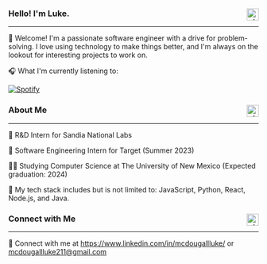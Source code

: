 ### Hello! I'm Luke. <img align="right" alt="git" width="24px" src="https://user-images.githubusercontent.com/67522964/147615459-a2376c05-9da9-4c81-bcfa-d0436df92024.png" /> 
---
👋 Welcome! I'm a passionate software engineer with a drive for problem-solving. I love using technology to make things better, and I'm always on the lookout for interesting projects to work on.

🎧 What I'm currently listening to:

[![Spotify](https://novatorem-two-theta.vercel.app/api/spotify/?background_color=0D1117&border_color=30363D)](https://open.spotify.com/user/deathmonkeyyt)

### About Me <img align="right" alt="git" width="24px" src="https://user-images.githubusercontent.com/67522964/147615459-a2376c05-9da9-4c81-bcfa-d0436df92024.png" /> 
---
🧪 R&D Intern for Sandia National Labs 

🎯 Software Engineering Intern for Target (Summer 2023)

👨‍💻 Studying Computer Science at The University of New Mexico (Expected graduation: 2024)

💼 My tech stack includes but is not limited to: JavaScript, Python, React, Node.js, and Java.


### Connect with Me <img align="right" alt="git" width="24px" src="https://user-images.githubusercontent.com/67522964/147615459-a2376c05-9da9-4c81-bcfa-d0436df92024.png" />
---
📨 Connect with me at https://www.linkedin.com/in/mcdougallluke/ or mcdougallluke211@gmail.com
